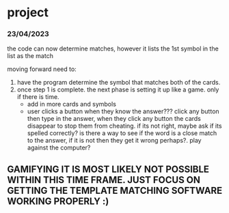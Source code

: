 # project

### 23/04/2023

the code can now determine matches, however it lists the 1st symbol in the list as the match

moving forward need to:
1. have the program determine the symbol that matches both of the cards.
2. once step 1 is complete. the next phase is setting it up like a game. only if there is time. 
    - add in more cards and symbols
    - user clicks a button when they know the answer??? 
        click any button then type in the answer, when they click any button the cards disappear to stop them from cheating. if its not right, maybe ask if its spelled           correctly? is there a way to see if the word is a close match to the answer, if it is not then they get it wrong perhaps?. play against the computer? 
        
## GAMIFYING IT IS MOST LIKELY NOT POSSIBLE WITHIN THIS TIME FRAME. JUST FOCUS ON GETTING THE TEMPLATE MATCHING SOFTWARE WORKING PROPERLY :)
